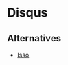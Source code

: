 # Disqus

## Alternatives

- [Isso](https://posativ.org/isso/)

<!--
https://www.google.com/search?bih=798&biw=1440&hl=en&sxsrf=ALeKk03ScoDR9npd4PnUzz-0v8uGmz_QZg%3A1590073614139&ei=DpnGXouSCKOx5OUP7OuS4A0&q=disqus+open+source+alternative&oq=disqus+open&gs_lcp=CgZwc3ktYWIQAxgBMgIIADICCAAyCAgAEBYQChAeMgYIABAWEB4yBggAEBYQHjIGCAAQFhAeMgYIABAWEB46BAgAEEc6BQgAEMsBOgcIABAUEIcCUMYPWN0ZYIMhaAFwAXgAgAGVAYgBpQaSAQMwLjaYAQCgAQGqAQdnd3Mtd2l6&sclient=psy-ab
-->
